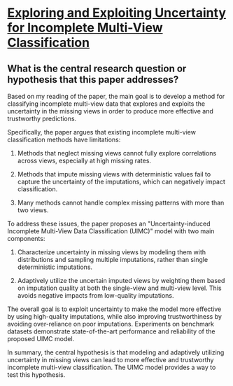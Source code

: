 # [Exploring and Exploiting Uncertainty for Incomplete Multi-View   Classification](https://arxiv.org/abs/2304.05165)

## What is the central research question or hypothesis that this paper addresses?

 Based on my reading of the paper, the main goal is to develop a method for classifying incomplete multi-view data that explores and exploits the uncertainty in the missing views in order to produce more effective and trustworthy predictions. 

Specifically, the paper argues that existing incomplete multi-view classification methods have limitations:

1) Methods that neglect missing views cannot fully explore correlations across views, especially at high missing rates.

2) Methods that impute missing views with deterministic values fail to capture the uncertainty of the imputations, which can negatively impact classification. 

3) Many methods cannot handle complex missing patterns with more than two views.

To address these issues, the paper proposes an "Uncertainty-induced Incomplete Multi-View Data Classification (UIMC)" model with two main components:

1) Characterize uncertainty in missing views by modeling them with distributions and sampling multiple imputations, rather than single deterministic imputations.

2) Adaptively utilize the uncertain imputed views by weighting them based on imputation quality at both the single-view and multi-view level. This avoids negative impacts from low-quality imputations.

The overall goal is to exploit uncertainty to make the model more effective by using high-quality imputations, while also improving trustworthiness by avoiding over-reliance on poor imputations. Experiments on benchmark datasets demonstrate state-of-the-art performance and reliability of the proposed UIMC model.

In summary, the central hypothesis is that modeling and adaptively utilizing uncertainty in missing views can lead to more effective and trustworthy incomplete multi-view classification. The UIMC model provides a way to test this hypothesis.
